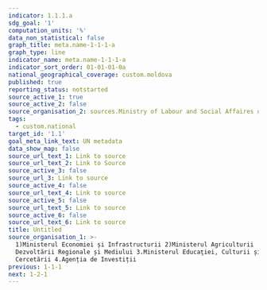 ```yaml
---
indicator: 1.1.1.a
sdg_goal: '1'
computation_units: '%'
data_non_statistical: false
graph_title: meta.name-1-1-1-a
graph_type: line
indicator_name: meta.name-1-1-1-a
indicator_sort_order: 01-01-01-0a
national_geographical_coverage: custom.moldova
published: true
reporting_status: notstarted
source_active_1: true
source_active_2: false
source_organisation_2: sources.Ministry of Labour and Social Affaires of RA
tags:
  - custom.national
target_id: '1.1'
goal_meta_link_text: UN metadata
data_show_map: false
source_url_text_1: Link to source
source_url_text_2: Link to Source
source_active_3: false
source_url_3: Link to source
source_active_4: false
source_url_text_4: Link to source
source_active_5: false
source_url_text_5: Link to source
source_active_6: false
source_url_text_6: Link to source
title: Untitled
source_organisation_1: >-
  1)Ministerul Economiei și Infrastructurii 2)Ministerul Agriculturii
  Dezvoltării Regionale și Mediului 3.Ministerul Educaţiei, Culturii și
  Cercetării 4.Agenția de Investiții
previous: 1-1-1
next: 1-2-1
---
```

